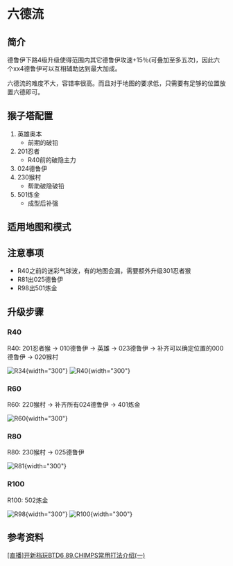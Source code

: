 # 六德流
## 简介
德鲁伊下路4级升级使得范围内其它德鲁伊攻速+15％(可叠加至多五次)，因此六个xx4德鲁伊可以互相辅助达到最大加成。

六德流的难度不大，容错率很高。而且对于地图的要求低，只需要有足够的位置放置六德即可。

## 猴子塔配置
1. 英雄奥本
	- 前期的破铅
2. 201忍者
	- R40前的破隐主力
3. 024德鲁伊
4. 230猴村
	- 帮助破隐破铅
5. 501炼金
	- 成型后补强

## 适用地图和模式


## 注意事项
- R40之前的迷彩气球波，有的地图会漏，需要额外升级301忍者猴
- R81出025德鲁伊
- R98出501炼金

## 升级步骤

### R40
R40: 201忍者猴 -> 010德鲁伊 -> 英雄 -> 023德鲁伊 -> 补齐可以确定位置的000德鲁伊 -> 020猴村

![R34](3_r34.PNG){width="300"}
![R40](3_r39.PNG){width="300"}

### R60
R60: 220猴村 -> 补齐所有024德鲁伊 -> 401炼金

![R60](3_r59.PNG){width="300"}

### R80
R80: 230猴村 -> 025德鲁伊

![R81](3_r81.PNG){width="300"}

### R100
R100: 502炼金

![R98](3_r98.PNG){width="300"}
![R100](3_r100.PNG){width="300"}

## 参考资料
[[直播]开新档玩BTD6 89.CHIMPS常用打法介绍(一)](https://tieba.baidu.com/p/6468461730?see_lz=1&pn=4)